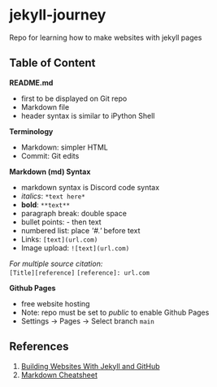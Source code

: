 # jekyll-journey
Repo for learning how to make websites with jekyll pages

## Table of Content
**README.md** 
- first to be displayed on Git repo
- Markdown file
- header syntax is similar to iPython Shell

**Terminology**
- Markdown: simpler HTML 
- Commit: Git edits

**Markdown (md) Syntax**
- markdown syntax is Discord code syntax
- *italics*: `*text here*`
- **bold**: `**text**`
- paragraph break: double space
- bullet points: - then text
- numbered list: place *'#.'* before text
- Links: `[text](url.com)`
- Image upload: `![text](url.com) `

*For multiple source citation:*  
  `[Title][reference]`
  `[reference]: url.com`

**Github Pages**
- free website hosting
- Note: repo must be set to *public* to enable Github Pages
- Settings -> Pages -> Select branch `main`


## References
1. [Building Websites With Jekyll and GitHub](https://carpentries-incubator.github.io/jekyll-pages-novice/)
2. [Markdown Cheatsheet](https://github.com/adam-p/markdown-here/wiki/Markdown-Cheatsheet)
